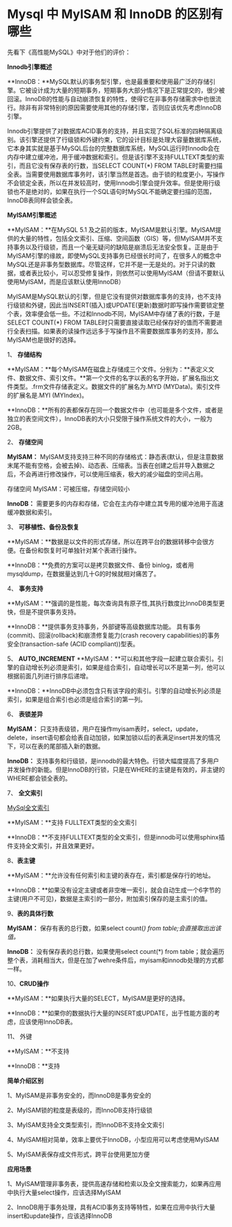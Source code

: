 # Mysql 中 MyISAM 和 InnoDB 的区别有哪些



先看下《高性能MySQL》中对于他们的评价：

**Innodb引擎概述**

**InnoDB：**MySQL默认的事务型引擎，也是最重要和使用最广泛的存储引擎。它被设计成为大量的短期事务，短期事务大部分情况下是正常提交的，很少被回滚。InnoDB的性能与自动崩溃恢复的特性，使得它在非事务存储需求中也很流行。除非有非常特别的原因需要使用其他的存储引擎，否则应该优先考虑InnoDB引擎。

Innodb引擎提供了对数据库ACID事务的支持，并且实现了SQL标准的四种隔离级别。该引擎还提供了行级锁和外键约束，它的设计目标是处理大容量数据库系统，它本身其实就是基于MySQL后台的完整数据库系统，MySQL运行时Innodb会在内存中建立缓冲池，用于缓冲数据和索引。但是该引擎不支持FULLTEXT类型的索引，而且它没有保存表的行数，当SELECT COUNT(*) FROM TABLE时需要扫描全表。当需要使用数据库事务时，该引擎当然是首选。由于锁的粒度更小，写操作不会锁定全表，所以在并发较高时，使用Innodb引擎会提升效率。但是使用行级锁也不是绝对的，如果在执行一个SQL语句时MySQL不能确定要扫描的范围，InnoDB表同样会锁全表。



**MyISAM引擎概述**

**MyISAM：**在MySQL 5.1 及之前的版本，MyISAM是默认引擎。MyISAM提供的大量的特性，包括全文索引、压缩、空间函数（GIS）等，但MyISAM并不支持事务以及行级锁，而且一个毫无疑问的缺陷是崩溃后无法安全恢复。正是由于MyISAM引擎的缘故，即使MySQL支持事务已经很长时间了，在很多人的概念中MySQL还是非事务型数据库。尽管这样，它并不是一无是处的。对于只读的数据，或者表比较小，可以忍受修复操作，则依然可以使用MyISAM（但请不要默认使用MyISAM，而是应该默认使用InnoDB）

MyISAM是MySQL默认的引擎，但是它没有提供对数据库事务的支持，也不支持行级锁和外键，因此当INSERT(插入)或UPDATE(更新)数据时即写操作需要锁定整个表，效率便会低一些。不过和Innodb不同，MyISAM中存储了表的行数，于是SELECT COUNT(*) FROM TABLE时只需要直接读取已经保存好的值而不需要进行全表扫描。如果表的读操作远远多于写操作且不需要数据库事务的支持，那么MyISAM也是很好的选择。

1、 **存储结构**

**MyISAM：**每个MyISAM在磁盘上存储成三个文件。分别为：**表定义文件、数据文件、索引文件。**第一个文件的名字以表的名字开始，扩展名指出文件类型。.frm文件存储表定义。数据文件的扩展名为.MYD (MYData)。索引文件的扩展名是.MYI (MYIndex)。

**InnoDB：**所有的表都保存在同一个数据文件中（也可能是多个文件，或者是独立的表空间文件），InnoDB表的大小只受限于操作系统文件的大小，一般为2GB。

2、 **存储空间**

**MyISAM：** MyISAM支持支持三种不同的存储格式：静态表(默认，但是注意数据末尾不能有空格，会被去掉)、动态表、压缩表。当表在创建之后并导入数据之后，不会再进行修改操作，可以使用压缩表，极大的减少磁盘的空间占用。

存储空间 MyISAM：可被压缩，存储空间较小 

**InnoDB：** 需要更多的内存和存储，它会在主内存中建立其专用的缓冲池用于高速缓冲数据和索引。

3、 **可移植性、备份及恢复**

**MyISAM：**数据是以文件的形式存储，所以在跨平台的数据转移中会很方便。在备份和恢复时可单独针对某个表进行操作。

**InnoDB：**免费的方案可以是拷贝数据文件、备份 binlog，或者用 mysqldump，在数据量达到几十G的时候就相对痛苦了。

4、 **事务支持**

**MyISAM：**强调的是性能，每次查询具有原子性,其执行数度比InnoDB类型更快，但是不提供事务支持。

**InnoDB：**提供事务支持事务，外部键等高级数据库功能。 具有事务(commit)、回滚(rollback)和崩溃修复能力(crash recovery capabilities)的事务安全(transaction-safe (ACID compliant))型表。

5、 **AUTO_INCREMENT** **MyISAM：**可以和其他字段一起建立联合索引。引擎的自动增长列必须是索引，如果是组合索引，自动增长可以不是第一列，他可以根据前面几列进行排序后递增。

**InnoDB：**InnoDB中必须包含只有该字段的索引。引擎的自动增长列必须是索引，如果是组合索引也必须是组合索引的第一列。

6、 **表锁差异**

**MyISAM：** 只支持表级锁，用户在操作myisam表时，select，update，delete，insert语句都会给表自动加锁，如果加锁以后的表满足insert并发的情况下，可以在表的尾部插入新的数据。

**InnoDB：** 支持事务和行级锁，是innodb的最大特色。行锁大幅度提高了多用户并发操作的新能。但是InnoDB的行锁，只是在WHERE的主键是有效的，非主键的WHERE都会锁全表的。

7、 **全文索引**

[MySql全文索引](https://link.zhihu.com/?target=https%3A//blog.csdn.net/u013276277/article/details/78139159)

**MyISAM：**支持 FULLTEXT类型的全文索引

**InnoDB：**不支持FULLTEXT类型的全文索引，但是innodb可以使用sphinx插件支持全文索引，并且效果更好。

8、**表主键**

**MyISAM：**允许没有任何索引和主键的表存在，索引都是保存行的地址。

**InnoDB：**如果没有设定主键或者非空唯一索引，就会自动生成一个6字节的主键(用户不可见)，数据是主索引的一部分，附加索引保存的是主索引的值。

9、**表的具体行数**

**MyISAM：** 保存有表的总行数，如果select count(*) from table;会直接取出出该值。*

**InnoDB：** 没有保存表的总行数，如果使用select count(*) from table；就会遍历整个表，消耗相当大，但是在加了wehre条件后，myisam和innodb处理的方式都一样。

10、**CRUD操作**

**MyISAM：**如果执行大量的SELECT，MyISAM是更好的选择。

**InnoDB：**如果你的数据执行大量的INSERT或UPDATE，出于性能方面的考虑，应该使用InnoDB表。

11、 外键

**MyISAM：**不支持

**InnoDB：**支持



**简单介绍区别**

1、MyISAM是非事务安全的，而InnoDB是事务安全的

2、MyISAM锁的粒度是表级的，而InnoDB支持行级锁

3、MyISAM支持全文类型索引，而InnoDB不支持全文索引

4、MyISAM相对简单，效率上要优于InnoDB，小型应用可以考虑使用MyISAM

5、MyISAM表保存成文件形式，跨平台使用更加方便

**应用场景**

1、MyISAM管理非事务表，提供高速存储和检索以及全文搜索能力，如果再应用中执行大量select操作，应该选择MyISAM

2、InnoDB用于事务处理，具有ACID事务支持等特性，如果在应用中执行大量insert和update操作，应该选择InnoDB